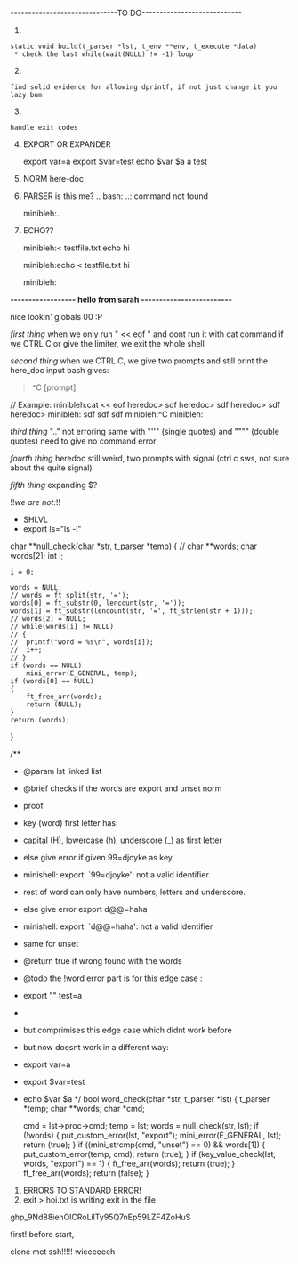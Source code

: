 ------------------------------TO DO----------------------------

1) 

    static void	build(t_parser *lst, t_env **env, t_execute *data)
     * check the last while(wait(NULL) != -1) loop

2) 

    find solid evidence for allowing dprintf, if not just change it you lazy bum

3) 

    handle exit codes

4) EXPORT OR EXPANDER

    export var=a
    export $var=test
    echo $var $a
    a test

5) NORM here-doc

6) PARSER is this me?
    ..
    bash: ..: command not found

    minibleh:..

7) ECHO??

    minibleh:< testfile.txt echo hi

    minibleh:echo < testfile.txt hi

    minibleh:


**------------------ hello from sarah -------------------------**

nice lookin' globals 00 :P

*first thing*
when we only run " << eof " and dont run it with cat command
if we CTRL C or give the limiter, we exit the whole shell


*second thing*
when we CTRL C, we give two prompts and still print the here_doc input
bash gives:
> ^C
[prompt]

// Example:
minibleh:cat << eof
heredoc> sdf
heredoc> sdf
heredoc> sdf
heredoc> 
minibleh:
sdf
sdf
sdf
minibleh:^C
minibleh:


*third thing*
".." not erroring
		same with "''" (single quotes) and """" (double quotes)
need to give no command error


*fourth thing*
heredoc still weird, two prompts with signal (ctrl c sws, not sure about the quite signal)


*fifth thing*
 expanding $?


!!*we are not:*!!
- SHLVL
- export ls="ls -l"

char	**null_check(char *str, t_parser *temp)
{
	// char		**words;
	char		words[2];
	int			i;

	i = 0;

	words = NULL;
	// words = ft_split(str, '=');
	words[0] = ft_substr(0, lencount(str, '='));
	words[1] = ft_substr(lencount(str, '=', ft_strlen(str + 1)));
	// words[2] = NULL;
	// while(words[i] != NULL)
	// {
	// 	printf("word = %s\n", words[i]);
	// 	i++;
	// }
	if (words == NULL)
		mini_error(E_GENERAL, temp);
	if (words[0] == NULL)
	{
		ft_free_arr(words);
		return (NULL);
	}
	return (words);
}


/**
 * @param lst linked list
 * @brief checks if the words are export and unset norm
 * proof.
 * key (word) first letter has:
 * capital (H), lowercase (h), underscore (_) as first letter 
 * else give error if given 99=djoyke as key
 * minishell: export: `99=djoyke': not a valid identifier
 * rest of word can only have numbers, letters and underscore.
 * else give error export d@@=haha
 * minishell: export: `d@@=haha': not a valid identifier
 * same for unset
 * @return true if wrong found with the words
 * @todo the !word error part is for this edge case :
 * export "" test=a
 * 
 * but comprimises this edge case which didnt work before
 * but now doesnt work in a different way:
 * export var=a
 * export $var=test
 * echo $var $a
*/
bool	word_check(char *str, t_parser *lst)
{
	t_parser	*temp;
	char		**words;
	char		*cmd;

	cmd = lst->proc->cmd;
	temp = lst;
	words = null_check(str, lst);
	if (!words)
	{
		put_custom_error(lst, "export");
		mini_error(E_GENERAL, lst);
		return (true);
	}
	if ((mini_strcmp(cmd, "unset") == 0) && words[1])
	{
		put_custom_error(temp, cmd);
		return (true);
	}
	if (key_value_check(lst, words, "export") == 1)
	{
		ft_free_arr(words);
		return (true);
	}
	ft_free_arr(words);
	return (false);
}



1) ERRORS TO STANDARD ERROR!
2) exit > hoi.txt is writing exit in the file

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

first! before start,

clone met ssh!!!!! wieeeeeeh
